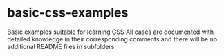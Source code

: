 # basic-css-examples
Basic examples suitable for learning CSS
All cases are documented with detailed knowledge in their corresponding comments and there will be no additional README files in subfolders